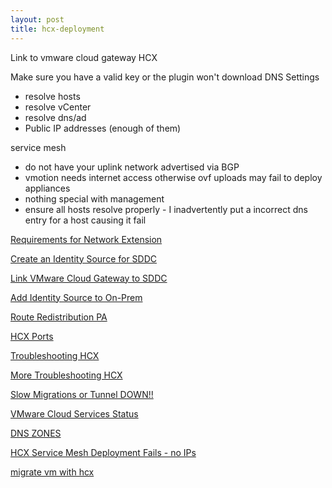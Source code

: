 ```yaml
---
layout: post
title: hcx-deployment
---
```


Link to vmware cloud gateway
HCX 

Make sure you have a valid key or the plugin won't download
DNS Settings
- resolve hosts
- resolve vCenter
- resolve dns/ad
- Public IP addresses (enough of them)

service mesh
- do not have your uplink network advertised via BGP
- vmotion needs internet access otherwise ovf uploads may fail to deploy appliances
- nothing special with management
- ensure all hosts resolve properly - I inadvertently put a incorrect dns entry for a host causing it fail


[Requirements for Network Extension](https://docs.vmware.com/en/VMware-HCX/4.7/hcx-user-guide/GUID-0C746416-850E-46F7-85DD-4D4326A23785.html)

[Create an Identity Source for SDDC](https://docs.vmware.com/en/VMware-Cloud-on-AWS/services/com.vmware.vsphere.vmc-aws-manage-data-center-vms.doc/GUID-D3547C4A-64CF-4DFE-844E-400622EAF1E5.html)

[Link VMware Cloud Gateway to SDDC](https://docs.vmware.com/en/VMware-Cloud-on-AWS/services/com.vmware.vsphere.vmc-aws-manage-data-center-vms.doc/GUID-57D1E4C1-926F-4F01-A223-5EF174D8F1AF.html)

[Add Identity Source to On-Prem](https://docs.vmware.com/en/VMware-vSphere/8.0/vsphere-authentication/GUID-B23B1360-8838-4FF2-B074-71643C4CB040.html)

[Route Redistribution PA](https://www.reddit.com/r/paloaltonetworks/comments/w7y3sb/local_rib/)

[HCX Ports](https://ports.esp.vmware.com/home/VMware-HCX)

[Troubleshooting HCX](https://www.m80arm.co.uk/2020/10/troubleshooting-hcx-connectivity-and.html)

[More Troubleshooting HCX](https://www.provirtualzone.com/hcx-ix-appliance-tunnel-down-service-mesh-service-pipeline-status-is-down/)

[Slow Migrations or Tunnel DOWN!!](https://kb.vmware.com/s/article/83178)

[VMware Cloud Services Status](https://status.vmware-services.io/)

[DNS ZONES](http://www.patrickkremer.com/vmc-on-aws-vpn-dns-zones-ttls/)

[HCX Service Mesh Deployment Fails - no IPs](https://kb.vmware.com/s/article/83106)

[migrate vm with hcx](https://docs.vmware.com/en/VMware-HCX/4.7/hcx-user-guide/GUID-14D48C15-3D75-485B-850F-C5FCB96B5637.html)